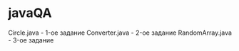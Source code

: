 # javaQA

Circle.java - 1-ое задание 
Converter.java - 2-ое задание
RandomArray.java - 3-ое задание

